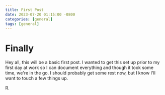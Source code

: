 ```yaml
---
title: First Post
date: 2023-07-20 01:15:00 -0800
categories: [general]
tags: [general]
---
```


# Finally

Hey all, this will be a basic first post. I wanted to get this set up prior to my first day at work so I can document everything and though it took some time, we're in the go. I should probably get some rest now, but I know I'll want to touch a few things up.

R.
